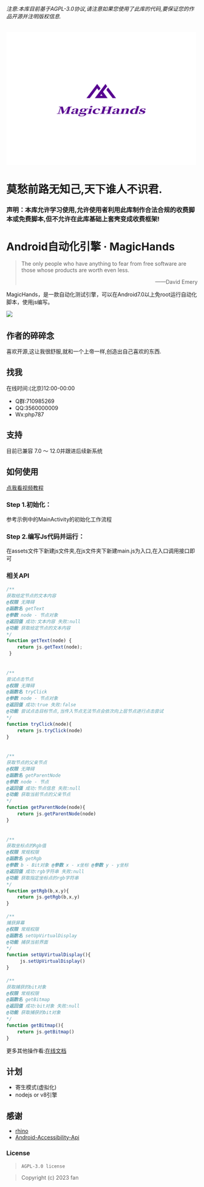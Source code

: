 ###### 注意:本库目前基于AGPL-3.0协议,请注意如果您使用了此库的代码,要保证您的作品开源并注明版权信息.
<img src="👻/ico.png" alt="Image" width="500" height="350" > 

# 莫愁前路无知己,天下谁人不识君.

### 声明：本库允许学习使用,允许使用者利用此库制作合法合规的收费脚本或免费脚本,但不允许在此库基础上套壳变成收费框架!

# Android自动化引擎 · MagicHands

> The only people who have anything to fear from free software are those whose products are worth even less. 
>
> <p align="right">——David Emery</p>

MagicHands，是一款自动化测试引擎，可以在Android7.0以上免root运行自动化脚本，使用js编写。

![](https://img.shields.io/badge/language-java-brightgreen.svg)


## 作者的碎碎念

喜欢开源,这让我很舒服,就和一个上帝一样,创造出自己喜欢的东西.


## 找我
在线时间:(北京)12:00-00:00
- Q群:710985269
- QQ:3560000009
- Wx:php787 

## 支持

目前已兼容 7.0 ～ 12.0并跟进后续新系统

## 如何使用

[点我看视频教程](https://www.bilibili.com/video/BV14h4y1y7YK/?spm_id_from=333.999.0.0)

### Step 1.初始化：

参考示例中的MainActivity的初始化工作流程

### Step 2.编写Js代码并运行：

在assets文件下新建js文件夹,在js文件夹下新建main.js为入口,在入口调用接口即可



### 相关API

```JavaScript
/**
获取给定节点的文本内容
@权限 无障碍
@函数名 getText
@参数 node - 节点对象
@返回值 成功:文本内容 失败:null
@功能 获取给定节点的文本内容
*/
function getText(node) {
    return js.getText(node);
 }

 
/**
尝试点击节点
@权限 无障碍
@函数名 tryClick
@参数 node - 节点对象
@返回值 成功:true 失败:false
@功能 尝试点击目标节点,当传入节点无法节点会依次向上层节点进行点击尝试
*/
function tryClick(node){
    return js.tryClick(node)
}


/**
获取节点的父亲节点
@权限 无障碍
@函数名 getParentNode
@参数 node - 节点
@返回值 成功:节点信息 失败:null
@功能 获取当前节点的父亲节点
*/
function getParentNode(node){
    return js.getParentNode(node)
}


/**
获取坐标点的Rgb值
@权限 常规权限
@函数名 getRgb
@参数 b - Bit对象 @参数 x - x坐标 @参数 y - y坐标
@返回值 成功:rgb字符串 失败:null
@功能 获取指定坐标点的rgb字符串
*/
function getRgb(b,x,y){
    return js.getRgb(b,x,y)
}

/**
捕获屏幕
@权限 常规权限
@函数名 setUpVirtualDisplay
@功能 捕获当前界面
*/
function setUpVirtualDisplay(){
     js.setUpVirtualDisplay()
}

/**
获取捕获的bit对象
@权限 常规权限
@函数名 getBitmap
@返回值 成功:bit对象 失败:null
@功能 获取捕获的bit对象
*/
function getBitmap(){
    return js.getBitmap()
}

```

更多其他操作看:[在线文档](https://pingaa.gitee.io/magichands)



## 计划

 - 寄生模式(虚拟化)
 - nodejs or v8引擎

## 感谢

- [rhino](https://github.com/mozilla/rhino)
- [Android-Accessibility-Api](https://github.com/Vove7/Android-Accessibility-Api)

### License

> ```
> AGPL-3.0 license
> ```

>Copyright (c) 2023 fan
